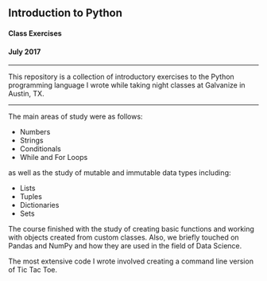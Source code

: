 ## Introduction to Python
#### Class Exercises
#### July 2017
***
This repository is a collection of introductory exercises to the Python programming language I wrote while taking night classes at Galvanize in Austin, TX.
***

The main areas of study were as follows:

* Numbers
* Strings
* Conditionals
* While and For Loops

as well as the study of mutable and immutable data types including:

* Lists
* Tuples
* Dictionaries
* Sets


The course finished with the study of creating basic functions and working with objects created from custom classes.  Also, we briefly touched on Pandas and NumPy and how they are used in the field of Data Science.

The most extensive code I wrote involved creating a command line version of Tic Tac Toe.
